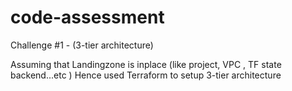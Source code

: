 # code-assessment

Challenge #1 - (3-tier architecture)

Assuming that Landingzone is inplace (like project, VPC , TF state backend...etc )
Hence used Terraform to setup 3-tier architecture 
